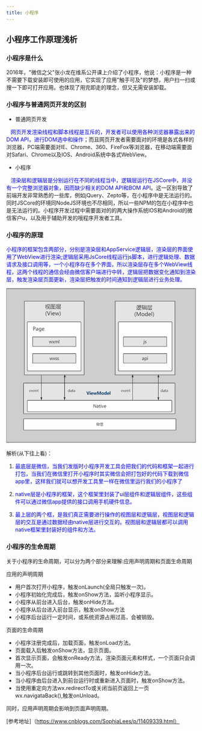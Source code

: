 ```yaml
---
title: 小程序
---
```


## 小程序工作原理浅析

### 小程序是什么

  2016年，"微信之父"张小龙在维系公开课上介绍了小程序，他说：小程序是一种不需要下载安装即可使用的应用，它实现了应用"触手可及"的梦想，用户扫一扫或搜一下即可打开应用。也体现了用完即走的理念，但又无需安装卸载。

### 小程序与普通网页开发的区别

- 普通网页开发

    <span style="color: blue">网页开发渲染线程和脚本线程是互斥的，开发者可以使用各种浏览器暴露出来的DOM API，进行DOM选中和操作</span>；而且网页开发者需要面对的环境是各式各样的浏览器，PC端需要面对IE、Chrome、360、FireFox等浏览器，在移动端需要面对Safari、Chrome以及IOS、Android系统中各式WebView。

- 小程序

    <span style="color: blue">渲染层和逻辑层是分别运行在不同的线程当中，逻辑层运行在JSCore中，并没有一个完整浏览器对象，因而缺少相关的DOM API和BOM API</span>。这一区别导致了前端开发非常熟悉的一些库，例如jQuery、Zepto等，在小程序中是无法运行的。同时JSCore的环境同NodeJS环境也不尽相同，所以一些NPM的包在小程序中也是无法运行的。小程序开发过程中需要面对的的两大操作系统IOS和Android的微信客户u，以及用于辅助开发的哦程序开发者工具。
    
### 小程序的原理

<span style="color: blue">小程序的框架包含两部分，分别是渲染层和AppService逻辑层，渲染层的界面使用了WebView进行渲染;逻辑层采用JsCore线程运行js脚本，进行逻辑处理、数据请求及接口调用等，一个小程序存在多个界面，所以渲染层存在多个WebView线程，这两个线程的通信会经由微信客户端进行中转，逻辑层把数据变化通知到渲染层，触发渲染层页面更新，渲染层把触发的时间通知到逻辑层进行业务处理。</span>


![小程序原理](./images/1372676-20190825175246071-1950984297.png)

解析(从下往上看)：

1. <span style="color: blue">最底层是微信，当我们发版时小程序开发工具会把我们的代码和框架一起进行打包，当我们在微信里打开小程序时其实微信会把打包好的代码下载到微信app里，这样我们就可以想开发工具里一样在微信里运行我们的小程序了</span>

2. <span style="color: blue">native层是小程序的框架，这个框架里封装了ui层组件和逻辑层组件，这些组件可以通过微信app提供的接口调用手机硬件信息。</span>

3. <span style="color: blue">最上层的两个框，是我们真正需要进行操作的视图层和逻辑层，视图层和逻辑层的交互是通过数据经由native层进行交互的。视图层和逻辑层都可以调用native框架里封装好的组件和方法。</span>

### 小程序的生命周期

关于小程序的生命周期，可以分为两个部分来理解:应用声明周期和页面生命周期

应用的声明周期
 - 用户首次打开小程序，触发onLaunch(全局只触发一次)。
 - 小程序初始化完成后，触发onShow方法，监听小程序显示。
 - 小程序从前台进入后台，触发onHide方法。
 - 小程序从后台进入前台显示，触发onShow方法
 - 小程序后台运行一定时间，或系统资源占用过高，会被销毁。
 
页面的生命周期
 - 小程序注册完成后，加载页面，触发onLoad方法。
 - 页面载入后触发onShow方法，显示页面。
 - 首次显示页面，会触发onReady方法，渲染页面元素和样式，一个页面只会调用一次。
 - 当小程序后台运行或跳转到其他页面时，触发onHide方法。
 - 当小程序由后台进入到前台运行时或重新进入页面时，触发onShow方法。
 - 当使用重定向方法wx.redirectTo或关闭当前页返回上一页wx.navigataBack(),触发onUnload。
 
同时，应用声明周期会影响到页面声明周期。

[参考地址]（https://www.cnblogs.com/SophiaLees/p/11409339.html）